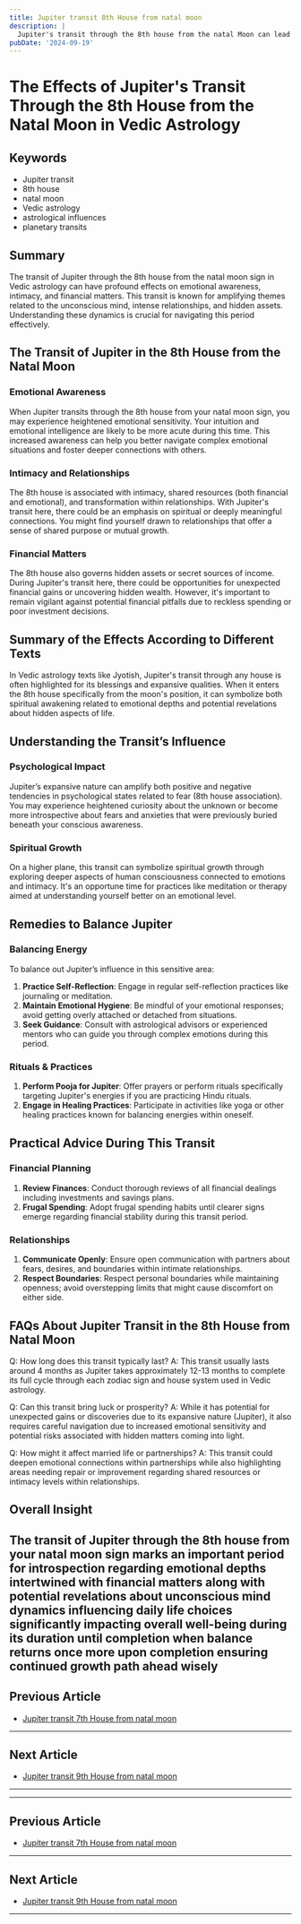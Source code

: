 ```yaml
---
title: Jupiter transit 8th House from natal moon
description: |
  Jupiter's transit through the 8th house from the natal Moon can lead to difficulties such as health issues, financial losses, and potential imprisonment. The individual may face a challenging period marked by mental distress, accidents, and a lack of success in endeavors.
pubDate: '2024-09-19'
---
```


# The Effects of Jupiter's Transit Through the 8th House from the Natal Moon in Vedic Astrology

## Keywords
- Jupiter transit
- 8th house
- natal moon
- Vedic astrology
- astrological influences
- planetary transits

## Summary
The transit of Jupiter through the 8th house from the natal moon sign in Vedic astrology can have profound effects on emotional awareness, intimacy, and financial matters. This transit is known for amplifying themes related to the unconscious mind, intense relationships, and hidden assets. Understanding these dynamics is crucial for navigating this period effectively.

## The Transit of Jupiter in the 8th House from the Natal Moon

### Emotional Awareness
When Jupiter transits through the 8th house from your natal moon sign, you may experience heightened emotional sensitivity. Your intuition and emotional intelligence are likely to be more acute during this time. This increased awareness can help you better navigate complex emotional situations and foster deeper connections with others.

### Intimacy and Relationships
The 8th house is associated with intimacy, shared resources (both financial and emotional), and transformation within relationships. With Jupiter's transit here, there could be an emphasis on spiritual or deeply meaningful connections. You might find yourself drawn to relationships that offer a sense of shared purpose or mutual growth.

### Financial Matters
The 8th house also governs hidden assets or secret sources of income. During Jupiter's transit here, there could be opportunities for unexpected financial gains or uncovering hidden wealth. However, it's important to remain vigilant against potential financial pitfalls due to reckless spending or poor investment decisions.

## Summary of the Effects According to Different Texts

In Vedic astrology texts like Jyotish, Jupiter's transit through any house is often highlighted for its blessings and expansive qualities. When it enters the 8th house specifically from the moon's position, it can symbolize both spiritual awakening related to emotional depths and potential revelations about hidden aspects of life.

## Understanding the Transit’s Influence

### Psychological Impact
Jupiter’s expansive nature can amplify both positive and negative tendencies in psychological states related to fear (8th house association). You may experience heightened curiosity about the unknown or become more introspective about fears and anxieties that were previously buried beneath your conscious awareness.

### Spiritual Growth
On a higher plane, this transit can symbolize spiritual growth through exploring deeper aspects of human consciousness connected to emotions and intimacy. It's an opportune time for practices like meditation or therapy aimed at understanding yourself better on an emotional level.

## Remedies to Balance Jupiter

### Balancing Energy
To balance out Jupiter’s influence in this sensitive area:
1. **Practice Self-Reflection**: Engage in regular self-reflection practices like journaling or meditation.
2. **Maintain Emotional Hygiene**: Be mindful of your emotional responses; avoid getting overly attached or detached from situations.
3. **Seek Guidance**: Consult with astrological advisors or experienced mentors who can guide you through complex emotions during this period.

### Rituals & Practices
1. **Perform Pooja for Jupiter**: Offer prayers or perform rituals specifically targeting Jupiter's energies if you are practicing Hindu rituals.
2. **Engage in Healing Practices**: Participate in activities like yoga or other healing practices known for balancing energies within oneself.

## Practical Advice During This Transit

### Financial Planning
1. **Review Finances**: Conduct thorough reviews of all financial dealings including investments and savings plans.
2. **Frugal Spending**: Adopt frugal spending habits until clearer signs emerge regarding financial stability during this transit period.

### Relationships
1. **Communicate Openly**: Ensure open communication with partners about fears, desires, and boundaries within intimate relationships.
2. **Respect Boundaries**: Respect personal boundaries while maintaining openness; avoid overstepping limits that might cause discomfort on either side.

## FAQs About Jupiter Transit in the 8th House from Natal Moon

Q: How long does this transit typically last?
A: This transit usually lasts around 4 months as Jupiter takes approximately 12-13 months to complete its full cycle through each zodiac sign and house system used in Vedic astrology.

Q: Can this transit bring luck or prosperity?
A: While it has potential for unexpected gains or discoveries due to its expansive nature (Jupiter), it also requires careful navigation due to increased emotional sensitivity and potential risks associated with hidden matters coming into light.

Q: How might it affect married life or partnerships?
A: This transit could deepen emotional connections within partnerships while also highlighting areas needing repair or improvement regarding shared resources or intimacy levels within relationships.

## Overall Insight
The transit of Jupiter through the 8th house from your natal moon sign marks an important period for introspection regarding emotional depths intertwined with financial matters along with potential revelations about unconscious mind dynamics influencing daily life choices significantly impacting overall well-being during its duration until completion when balance returns once more upon completion ensuring continued growth path ahead wisely
---

## Previous Article
- [Jupiter transit 7th House from natal moon](200507_Jupiter_transit_7th_House_from_natal_moon.md)

---

## Next Article
- [Jupiter transit 9th House from natal moon](200509_Jupiter_transit_9th_House_from_natal_moon.md)

---
---

## Previous Article
- [Jupiter transit 7th House from natal moon](200507_Jupiter_transit_7th_House_from_natal_moon.md)

---

## Next Article
- [Jupiter transit 9th House from natal moon](200509_Jupiter_transit_9th_House_from_natal_moon.md)

---
